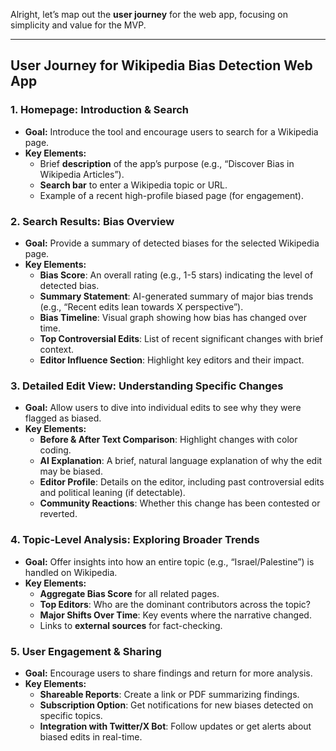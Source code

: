 Alright, let’s map out the **user journey** for the web app, focusing on simplicity and value for the MVP.

---

## **User Journey for Wikipedia Bias Detection Web App**  

### **1. Homepage: Introduction & Search**  
- **Goal:** Introduce the tool and encourage users to search for a Wikipedia page.  
- **Key Elements:**  
  - Brief **description** of the app’s purpose (e.g., “Discover Bias in Wikipedia Articles”).  
  - **Search bar** to enter a Wikipedia topic or URL.  
  - Example of a recent high-profile biased page (for engagement).  

### **2. Search Results: Bias Overview**  
- **Goal:** Provide a summary of detected biases for the selected Wikipedia page.  
- **Key Elements:**  
  - **Bias Score**: An overall rating (e.g., 1-5 stars) indicating the level of detected bias.  
  - **Summary Statement**: AI-generated summary of major bias trends (e.g., “Recent edits lean towards X perspective”).  
  - **Bias Timeline**: Visual graph showing how bias has changed over time.  
  - **Top Controversial Edits**: List of recent significant changes with brief context.  
  - **Editor Influence Section**: Highlight key editors and their impact.  

### **3. Detailed Edit View: Understanding Specific Changes**  
- **Goal:** Allow users to dive into individual edits to see why they were flagged as biased.  
- **Key Elements:**  
  - **Before & After Text Comparison**: Highlight changes with color coding.  
  - **AI Explanation**: A brief, natural language explanation of why the edit may be biased.  
  - **Editor Profile**: Details on the editor, including past controversial edits and political leaning (if detectable).  
  - **Community Reactions**: Whether this change has been contested or reverted.  

### **4. Topic-Level Analysis: Exploring Broader Trends**  
- **Goal:** Offer insights into how an entire topic (e.g., “Israel/Palestine”) is handled on Wikipedia.  
- **Key Elements:**  
  - **Aggregate Bias Score** for all related pages.  
  - **Top Editors**: Who are the dominant contributors across the topic?  
  - **Major Shifts Over Time**: Key events where the narrative changed.  
  - Links to **external sources** for fact-checking.  

### **5. User Engagement & Sharing**  
- **Goal:** Encourage users to share findings and return for more analysis.  
- **Key Elements:**  
  - **Shareable Reports**: Create a link or PDF summarizing findings.  
  - **Subscription Option**: Get notifications for new biases detected on specific topics.  
  - **Integration with Twitter/X Bot**: Follow updates or get alerts about biased edits in real-time.  
